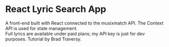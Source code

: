 # React Lyric Search App
A front-end built with React connected to the musixmatch API.
The Context API is used for state management.  
Full lyrics are available under paid plans; my API key is just for dev purposes. 
Tutorial by Brad Traversy.